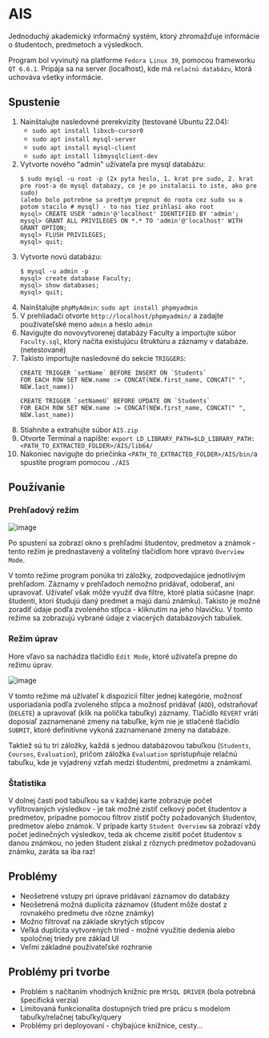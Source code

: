 # AIS
Jednoduchý akademický informačný systém, ktorý zhromažďuje informácie
o študentoch, predmetoch a výsledkoch.

Program bol vyvinutý na platforme `Fedora Linux 39`, pomocou frameworku `QT 6.6.1`. Pripája sa na server (localhost), kde má `relačnú databázu`, ktorá uchováva všetky informácie.
## Spustenie

1. Nainštalujte nasledovné prerekvizity (testované Ubuntu 22.04):
   - `sudo apt install libxcb-cursor0`
   - `sudo apt install mysql-server`
   - `sudo apt install mysql-client`
   - `sudo apt install libmysqlclient-dev`
2. Vytvorte nového "admin" užívateľa pre mysql databázu:
   ```
   $ sudo mysql -u root -p (2x pyta heslo, 1. krat pre sudo, 2. krat pre root-a do mysql databazy, co je po instalacii to iste, ako pre sudo)
   (alebo bolo potrebne sa predtym prepnut do roota cez sudo su a potom stacilo # mysql) - to nas tiez prihlasi ako root
   mysql> CREATE USER 'admin'@'localhost' IDENTIFIED BY 'admin';
   mysql> GRANT ALL PRIVILEGES ON *.* TO 'admin'@'localhost' WITH GRANT OPTION;
   mysql> FLUSH PRIVILEGES;
   mysql> quit;
   ```
3. Vytvorte novú databázu:
   ```
   $ mysql -u admin -p
   mysql> create database Faculty;
   mysql> show databases;
   mysql> quit; 
   ```
4. Nainštalujte `phpMyAdmin`: `sudo apt install phpmyadmin`
5. V prehliadači otvorte `http://localhost/phpmyadmin/` a zadajte používateľské meno `admin` a heslo `admin`
6. Navigujte do novovytvorenej databázy Faculty a importujte súbor `Faculty.sql`, ktorý načíta existujúcu štruktúru a záznamy v databáze. (netestované)
7. Takisto importujte nasledovné do sekcie `TRIGGERS`:
   ```
   CREATE TRIGGER `setName` BEFORE INSERT ON `Students`
   FOR EACH ROW SET NEW.name := CONCAT(NEW.first_name, CONCAT(" ", NEW.last_name))
   
   CREATE TRIGGER `setNameU` BEFORE UPDATE ON `Students`
   FOR EACH ROW SET NEW.name := CONCAT(NEW.first_name, CONCAT(" ", NEW.last_name))
   ```
9. Stiahnite a extrahujte súbor `AIS.zip`
10. Otvorte Terminal a napíšte: `export LD_LIBRARY_PATH=$LD_LIBRARY_PATH:<PATH_TO_EXTRACTED_FOLDER>/AIS/lib64/`
11. Nakoniec navigujte do priečinka `<PATH_TO_EXTRACTED_FOLDER>/AIS/bin/`a spustite program pomocou `./AIS`

## Používanie
### Prehľadový režim

![image](https://github.com/kristiangreif/AIS/assets/62846329/fe425f0d-d6fc-4943-ac09-8e26b52ca37b)

Po spustení sa zobrazí okno s prehľadmi študentov, predmetov a známok - tento režim je prednastavený a voliteľný tlačidlom hore vpravo `Overview Mode`.

V tomto režime program ponúka tri záložky, zodpovedajúce jednotlivým prehľadom. Záznamy v prehľadoch nemožno pridávať, odoberať, ani upravovať. Užívateľ však môže využiť dva filtre, ktoré platia súčasne (napr. študenti, ktorí študujú daný predmet a majú danú známku). Takisto je možné zoradiť údaje podľa zvoleného stĺpca - kliknutím na jeho hlavičku. V tomto režime sa zobrazujú vybrané údaje z viacerých databázových tabuliek.

### Režim úprav
Hore vľavo sa nachádza tlačidlo `Edit Mode`, ktoré užívateľa prepne do režimu úprav.

![image](https://github.com/kristiangreif/AIS/assets/62846329/11302e5a-2bea-4a60-b387-ee59371941b4)

V tomto režime má užívateľ k dispozícii filter jednej kategórie, možnosť usporiadania podľa zvoleného stĺpca a možnosť pridávať (`ADD`), odstraňovať (`DELETE`) a upravovať (klik na políčka tabuľky) záznamy. Tlačidlo `REVERT` vráti doposiaľ zaznamenané zmeny na tabuľke, kým nie je stlačené tlačidlo `SUBMIT`, ktoré definitívne vykoná zaznamenané zmeny na databáze.

Taktiež sú tu tri záložky, každá s jednou databázovou tabuľkou (`Students`, `Courses`, `Evaluation`), pričom záložka `Evaluation` sprístupňuje relačnú tabuľku, kde je vyjadrený vzťah medzi študentmi, predmetmi a známkami.

### Štatistika
V dolnej časti pod tabuľkou sa v každej karte zobrazuje počet vyfiltrovaných výsledkov - je tak možné zistiť celkový počet študentov a predmetov, prípadne pomocou filtrov zistiť počty požadovaných študentov, predmetov alebo známok. V prípade karty `Student Overview` sa zobrazí vždy počet jedinečných výsledkov, teda ak chceme zisitiť počet študentov s danou známkou, no jeden študent získal z rôznych predmetov požadovanú známku, zaráta sa iba raz!

## Problémy
- Neošetrené vstupy pri úprave pridávaní záznamov do databázy
- Neošetrená možná duplicita záznamov (študent môže dostať z rovnakého predmetu dve rôzne známky)
- Možno filtrovať na základe skrytých stĺpcov
- Veľká duplicita vytvorených tried - možné využitie dedenia alebo spoločnej triedy pre základ UI
- Veľmi základné používateľské rozhranie

## Problémy pri tvorbe
- Problém s načítaním vhodných knižníc pre `MYSQL DRIVER` (bola potrebná špecifická verzia)
- Limitovaná funkcionalita dostupných tried pre prácu s modelom tabuľky/relačnej tabuľky/query
- Problémy pri deployovaní - chýbajúce knižnice, cesty...

